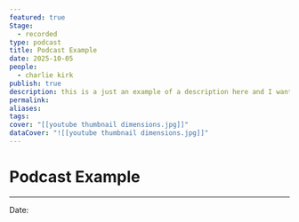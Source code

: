 ```yaml
---
featured: true
Stage:
  - recorded
type: podcast
title: Podcast Example
date: 2025-10-05
people:
  - charlie kirk
publish: true
description: this is a just an example of a description here and I want to see how long this goes and okay it goes to the second line okay
permalink:
aliases:
tags:
cover: "[[youtube thumbnail dimensions.jpg]]"
dataCover: "![[youtube thumbnail dimensions.jpg]]"
---
```


# Podcast Example
---
Date: 
